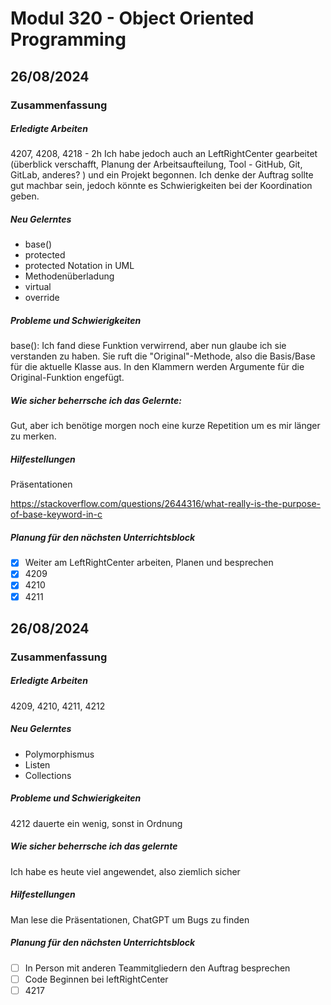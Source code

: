 # Modul 320 - Object Oriented Programming

## 26/08/2024
### Zusammenfassung
##### Erledigte Arbeiten
4207, 4208, 4218 - 2h
Ich habe jedoch auch an LeftRightCenter gearbeitet (überblick verschafft, Planung der Arbeitsaufteilung, Tool - GitHub, Git, GitLab, anderes? ) und ein Projekt begonnen. Ich denke der Auftrag sollte gut machbar sein, jedoch könnte es Schwierigkeiten bei der Koordination geben. 
##### Neu Gelerntes
- base()
- protected
- protected Notation in UML
- Methodenüberladung
- virtual
- override
##### Probleme und Schwierigkeiten
base(): 
Ich fand diese Funktion verwirrend, aber nun glaube ich sie verstanden zu haben. Sie ruft die "Original"-Methode, also die Basis/Base für die aktuelle Klasse aus. In den Klammern werden Argumente für die Original-Funktion engefügt.
##### Wie sicher beherrsche ich das Gelernte:
Gut, aber ich benötige morgen noch eine kurze Repetition um es mir länger zu merken.
##### Hilfestellungen
Präsentationen

https://stackoverflow.com/questions/2644316/what-really-is-the-purpose-of-base-keyword-in-c
##### Planung für den nächsten Unterrichtsblock
- [X] Weiter am LeftRightCenter arbeiten, Planen und besprechen
- [X] 4209
- [X] 4210
- [X] 4211

## 26/08/2024
### Zusammenfassung
##### Erledigte Arbeiten
4209, 4210, 4211, 4212

##### Neu Gelerntes
- Polymorphismus
- Listen
- Collections

##### Probleme und Schwierigkeiten
4212 dauerte ein wenig, sonst in Ordnung

##### Wie sicher beherrsche ich das gelernte
Ich habe es heute viel angewendet, also ziemlich sicher

##### Hilfestellungen
Man lese die Präsentationen, ChatGPT um Bugs zu finden

##### Planung für den nächsten Unterrichtsblock
- [ ] In Person mit anderen Teammitgliedern den Auftrag besprechen
- [ ] Code Beginnen bei leftRightCenter
- [ ] 4217
